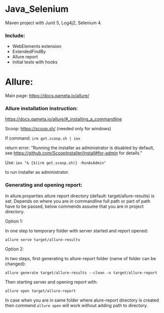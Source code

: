 # Java_Selenium

Maven project with Junit 5, Log4j2, Selenium 4. 

### Include:
- WebElements extension 
- ExtendedFindBy
- Allure report
- Initial tests with hooks

# Allure:
Main page: https://docs.qameta.io/allure/

### Allure installation instruction:
https://docs.qameta.io/allure/#_installing_a_commandline

Scoop: https://scoop.sh/ (needed only for windows)

If command: ```irm get.scoop.sh | iex```

return error:
"Running the installer as administrator is disabled by default, see https://github.com/ScoopInstaller/Install#for-admin for details."

Use: ```iex "& {$(irm get.scoop.sh)} -RunAsAdmin"```

to run installer as administrator.

### Generating and opening report:

In allure.properties allure report directory (default: target/allure-results) is set.
Depends on where you are in commandline full path or part of path have to be passed, 
below commends assume that you are in project directory.

Option 1:

In one step to temporary folder with server started and report opened: 
 
``allure serve target/allure-results``

Option 2:

In two steps, first generating to allure-report folder (name of folder can be changed): 

``allure generate target/allure-results --clean -o target/allure-report``

Then starting server and opening report with:

``allure open target/allure-report``

In case when you are in same folder where alure-report directory is created then commend 
``allure open`` will work without adding path to directory.   